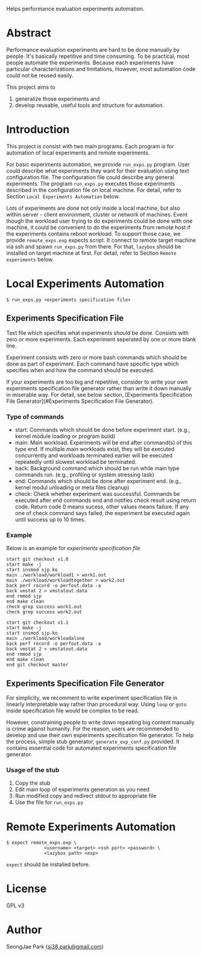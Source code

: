Helps performance evaluation experiments automation.

Abstract
========

Performance evaluation experiments are hard to be done manually by people. It's
basically repetitive and time consuming. To be practical, most people automate
the experiments. Because each experiments have particular characterizations and
limitations, However, most automation code could not be reused easily.

This project aims to

1. generalize those experiments and
2. develop reusable, useful tools and structure for automation.


Introduction
============

This project is consist with two main programs. Each program is for automation
of local experiments and remote experiments.

For basic experiments automation, we provide `run_exps.py` program. User could
describe what experiments they want for their evaluation using text
configuration file. The configuration file could describe any general
experiments. The program `run_exps.py` executes those experiments described in
the configuration file on local machine. For detail, refer to Section `Local
Experiments Automation` below.

Lots of experiments are done not only inside a local machine, but also within
server - client environment, cluster or network of machines. Event though the
workload user trying to do experiments could be done with one machine, it could
be convenient to do the experiments from remote host if the experiments
contains reboot workload.
To support those case, we provide `remote_exps.exp` expects script. It connect
to remote target machine via ssh and spawn `run_exps.py` from there. For that,
`lazybox` should be installed on target machine at first. For detail, refer to
Section `Remote experiments` below.


Local Experiments Automation
============================

`$ run_exps.py <experiments specification file>`

Experiments Specification File
------------------------------

Text file which specifies what experiments should be done.
Consists with zero or more experiments. Each experiment seperated by one or
more blank line.

Experiment consists with zero or more bash commands which should be done as
part of experiment. Each command have specific type which specifies when and
how the command should be executed.

If your experiments are too big and repetitive, consider to write your own
experiments specification file generator rather than write it down manually in
miserable way. For detail, see below section, [Experiments Specification File
Generator](#Experiments Specification File Generator).

### Type of commands
 * start: Commands which should be done before experiment start.
   (e.g., kernel module loading or program build)
 * main: Main workload. Experiments will be end after command(s) of this type
   end. If multiple main workloads exist, they will be executed concurrently
   and workloads terminated earlier will be executed repeatedly until slowest
   workload be terminated.
 * back: Background command which should be run while main type commands run.
   (e.g., profiling or system stressing task)
 * end: Commands which should be done after experiment end.
   (e.g., kernel modul unloading or meta files cleanup)
 * check: Check whether experiment was successful. Commands be executed after
   end commands end and notifies check result using return code. Return code 0
   means sucess, other values means failure. If any one of check command says
   failed, the experiment be executed again until success up to 10 times.

### Example
Below is an example for *experiments specification file*
```
start git checkout v1.0
start make -j
start insmod sjp.ko
main ./workload/workload1 > work1.out
main ./workload/workloadtogether > work2.out
back perf record -o perfout.data -a
back vmstat 2 > vmstatout.data
end rmmod sjp
end make clean
check grep success work1.out
check grep success work2.out

start git checkout v1.1
start make -j
start insmod sjp.ko
main ./workload/workloadalone
back perf record -o perfout.data -a
back vmstat 2 > vmstatout.data
end rmmod sjp
end make clean
end git checkout master
```

Experiments Specification File Generator
----------------------------------------

For simplicity, we recomment to write experiment specification file in linearly
interpretable way rather than procedural way. Using `loop` or `goto` inside
specification file would be complex to be read.

However, constraining people to write down repeating big content manually is
crime against humanity. For the reason, users are recommended to develop and
use their own experiments specification file generator. To help the process,
simple stub generator, `generate_exp_conf.py` provided. It contains essential
code for automated experiments specification file generator.

### Usage of the stub
1. Copy the stub
2. Edit main loop of experiments generation as you need
3. Run modified copy and redirect stdout to appropriate file
4. Use the file for `run_exps.py`


Remote Experiments Automation
=============================

```
$ expect remote_exps.exp \
              <username> <target> <ssh port> <password> \
              <lazybox path> <exp>
```
`expect` should be installed before.


License
=======

GPL v3

Author
======

SeongJae Park (sj38.park@gmail.com)
